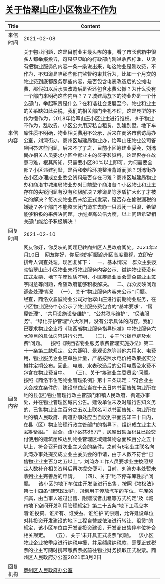 # <a href="http://www.shangluo.gov.cn/zmhd/ldxxxx.jsp?urltype=leadermail.LeaderMailContentUrl&wbtreeid=1112&leadermailid=6917">关于怡翠山庄小区物业不作为</a>
| Title |                                                                                                                                                                                                                                                                                                                                                                                                                                                                                                                                                                                                                           Content                                                                                                                                                                                                                                                                                                                                                                                                                                                                                                                                                                                                                           |
|:-----:|-------------------------------------------------------------------------------------------------------------------------------------------------------------------------------------------------------------------------------------------------------------------------------------------------------------------------------------------------------------------------------------------------------------------------------------------------------------------------------------------------------------------------------------------------------------------------------------------------------------------------------------------------------------------------------------------------------------------------------------------------------------------------------------------------------------------------------------------------------------------------------------------------------------------------------------------------------------------------------------------------------------------------------------------------------------------------------------------------------------------------------------------------------------------------------------------------------------------------------------------------------------|
| 来信时间  | 2021-02-08                                                                                                                                                                                                                                                                                                                                                                                                                                                                                                                                                                                                                                                                                                                                                                                                                                                                                                                                                                                                                                                                                                                                                                                                                                                  |
| 来信内容  | 关于物业问题，这是目前业主最头疼的事，看了市长信箱中很多人都举报投诉，可是只见咱的行政部门刚说收费标准，从没有把物业服务的内容一条一条说出来，咱这物业是刚收费，不作为，不知道是咱那些部门监督约束其行为，比如一个月交的物业费到底都服务那些内容，是否包含电表改造后的公摊电费，那假如以后水表改造后是否还包含水费公摊？为什么没有一个部门来明确这些内容？？？城建局旗下的物业办是一个什么部门，举起职责是什么？在和谐社会发展至今，物业和业主的关系缺如此尖锐，我们的相关部门坐视不理，这是典型的不作为懒作为，2018年怡翠山庄小区业主进行维权，关于物业不作为，乱收费，小区公共用房私自租赁，乱建别墅，地下车库性质不明确，物业相关费用不公示，后来在商洛市信访局办公室，刘湾街办，商州区城建局物业办，怡翠山庄物业公司答应回答这些问题，后来不了了之，目前小区筹建业委会，刘湾街办相关人员要求小区全部业主的签字和资料，这是否存在故意刁难，根其所知，只需要小区80%以上即可，为何需要全部？小区违建别墅，是否和秦岭环境整治背道而驰？刘湾街办在小区办理成立业委会资料是否存在刁难？商州区城建局物业办和商洛市城建局物业办对目前整个商洛各个小区物业和业主存在的尖锐问题有没有积极解决？难道是等矛盾扩大化了才被动的解决？每次交物业费未给正式发票，是否存在偷税漏税的嫌疑？各个部门不能整天闭门造车去睁一只眼闭一只眼，希望能够积极的来解决问题，才能提高公信力度，以上问题希望相关部门能给予积极解决！                                                                                                                                                                                                                                                                                                                                                                                                                                                                                                                                                                                                    |
| 回复时间  | 2021-02-10                                                                                                                                                                                                                                                                                                                                                                                                                                                                                                                                                                                                                                                                                                                                                                                                                                                                                                                                                                                                                                                                                                                                                                                                                                                  |
| 回复内容  | 网友你好，你反映的问题已转商州区人民政府阅处。2021年2月10日    网友你好，你反映的问题商州区高度重视，立即安排专人调查处理。现回复如下：    一、基本情况    群众主要反映怡翠山庄小区物业未将物业服务内容公示、缴纳物业费没有正式发票、地下车库性质不明、小区筹建业委会需全部业主签字同意等问题，希望政府能够积极解决。    二、群众反映问题调查处理情况    （一）、关于“物业服务内容未公示” 问题。    经查，商洛众鑫诚物业公司对怡翠山庄进行前期物业服务，在小区物业服务中心公示了物业服务费包含的“基本要求”、“房屋管理”、“共用设施设备维护”、“公共秩序维护”、“保洁服务”、“绿化养护管理”六大项目，没有公示具体的内容。我们已要求物业企业将《陕西省物业服务指导标准》中物业服务六大项目的具体内容进行公示。    （二）、关于“公摊电费及水费”问题。    按照《陕西省物业服务收费管理实施办法》第二十一条第二款规定，公共照明、景观设施等其他共用水、电费用，物业服务企业应单独计量，严格按照水电价格政策据实分摊并定期公布。因此，电表、水表改造后的公用电费及水费不包含在物业费当中。    （三）、关于“筹建业主委员会”问题。    按照《商洛市住宅物业管理条例》第十三条规定：“符合业主大会成立条件的，建设单位应当在十五日内书面告知物业所在地的县(区)物业管理行政主管部门和镇人民政府、街道办事处，并在物业管理区域内公告。建设单位未及时履行告知义务的，已售物业业主百分之五以上联名可以书面告知。物业所在地的镇人民政府、街道办事处应当自收到书面告知三十日内，在县（区）物业管理行政主管部门的指导下，组织成立业主大会筹备组。”    经查，该小区共867户，房屋出售面积且已经交付使用的建筑面积达到物业管理区域建筑物总面积百分之五十以上，符合召开首次业主大会的条件。之前有6名业主联名向刘湾办事处提交成立业主委员会的申请，由于人数不符合“已售物业业主百分之五以上”，刘湾办工作人员要求业主按照规定人数补齐相关资料后再次提交便可，目前，刘湾办事处暂未收到业主完善后的申请。    （四）、关于“地下停车库性质”问题。    该小区的地下车位由开发商进行出售，按照《物权法》第七十四条“建筑区划内，规划用于停放汽车的车位、车库的归属，由当事人通过出售、附赠或者出租等方式约定”及《城市地下空间开发利用管理规定》第二十五条“地下工程应本着‘谁投资、谁所有、谁受益、谁维护’的原则，允许建设单位对其投资开发建设的地下工程自营或依法进行转让、租赁”的规定，该小区车位由开发商投资建设，开发商出售停车位符合相关规定。    （五）、关于“未开具正式发票”问题。    该小区物业企业按季度进行纳税申报，并足额缴纳税款，需要正式税票的业主可随时携带缴费票据前往物业财务换取正式税票。商州区人民政府办公室2021年3月2日 |
| 回复机构  | <a href="../../categories/agencies/商州区人民政府办公室.md">商州区人民政府办公室</a>                                                                                                                                                                                                                                                                                                                                                                                                                                                                                                                                                                                                                                                                                                                                                                                                                                                                                                                                                                                                                                                                                                                                                                                              |